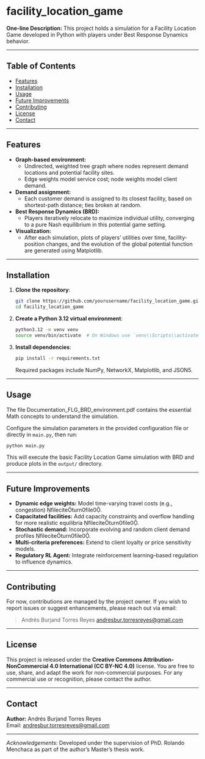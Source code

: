 # facility\_location\_game

**One-line Description:** This project holds a simulation for a Facility Location Game developed in Python with players under Best Response Dynamics behavior.

---

## Table of Contents

- [Features](#features)
- [Installation](#installation)
- [Usage](#usage)
- [Future Improvements](#future-improvements)
- [Contributing](#contributing)
- [License](#license)
- [Contact](#contact)

---

## Features

- **Graph-based environment:**
  - Undirected, weighted tree graph where nodes represent demand locations and potential facility sites.
  - Edge weights model service cost; node weights model client demand.
- **Demand assignment:**
  - Each customer demand is assigned to its closest facility, based on shortest-path distance; ties broken at random.
- **Best Response Dynamics (BRD):**
  - Players iteratively relocate to maximize individual utility, converging to a pure Nash equilibrium in this potential game setting.
- **Visualization:**
  - After each simulation, plots of players’ utilities over time, facility-position changes, and the evolution of the global potential function are generated using Matplotlib.

---

## Installation

1. **Clone the repository**:
   ```bash
   git clone https://github.com/yourusername/facility_location_game.git
   cd facility_location_game
   ```
2. **Create a Python 3.12 virtual environment**:
   ```bash
   python3.12 -m venv venv
   source venv/bin/activate  # On Windows use `venv\\Scripts\\activate`
   ```
3. **Install dependencies**:
   ```bash
   pip install -r requirements.txt
   ```
   Required packages include NumPy, NetworkX, Matplotlib, and JSON5.

---

## Usage

The file Documentation_FLG_BRD_environment.pdf contains the essential Math concepts to understand the simulation.

Configure the simulation parameters in the provided configuration file or directly in `main.py`, then run:

```bash
python main.py
```

This will execute the basic Facility Location Game simulation with BRD and produce plots in the `output/` directory.

---

## Future Improvements

- **Dynamic edge weights:** Model time-varying travel costs (e.g., congestion) fileciteturn0file0.
- **Capacitated facilities:** Add capacity constraints and overflow handling for more realistic equilibria fileciteturn0file0.
- **Stochastic demand:** Incorporate evolving and random client demand profiles fileciteturn0file0.
- **Multi-criteria preferences:** Extend to client loyalty or price sensitivity models.
- **Regulatory RL Agent:** Integrate reinforcement learning–based regulation to influence dynamics.

---

## Contributing

For now, contributions are managed by the project owner. If you wish to report issues or suggest enhancements, please reach out via email:

> Andrés Burjand Torres Reyes [andresbur.torresreyes@gmail.com](mailto\:andresbur.torresreyes@gmail.com)

---

## License

This project is released under the **Creative Commons Attribution-NonCommercial 4.0 International (CC BY-NC 4.0)** license. You are free to use, share, and adapt the work for non-commercial purposes. For any commercial use or recognition, please contact the author.

---

## Contact

**Author:** Andrés Burjand Torres Reyes\
Email: [andresbur.torresreyes@gmail.com](mailto\:andresbur.torresreyes@gmail.com)

---

*Acknowledgements:* Developed under the supervision of PhD. Rolando Menchaca as part of the author’s Master’s thesis work.
